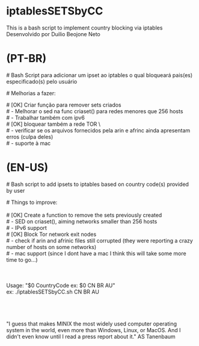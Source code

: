 # iptablesSETSbyCC
This is a bash script to implement country blocking via iptables\
Desenvolvido por Duilio Beojone Neto

#	(PT-BR)																																										   	         
\#	Bash Script para adicionar um ipset ao iptables o qual bloqueará pais(es) especificado(s) pelo usuário

\# Melhorias a fazer:		

\# [OK] Criar função para remover sets criados\
\# - Melhorar o sed na func criaset() para redes menores que 256 hosts															       
\# - Trabalhar também com ipv6																																			       
\# [OK] bloquear também a rede TOR							\																											         
\# - verificar se os arquivos fornecidos pela arin e afrinc ainda apresentam erros (culpa deles)\
\# - suporte à mac
                                                                                                 
#	 (EN-US)                                                                                               
\#  Bash script to add ipsets to iptables based on country code(s) provided by user

\# Things to improve:			\
\
\# [OK] Create a function to remove the sets previously created\
\# - SED on criaset(), aiming networks smaller than 256 hosts\
\# - IPv6 support\
\# [OK] Block Tor network exit nodes\
\# - check if arin and afrinic files still corrupted (they were reporting a crazy number of hosts on some networks)					\
\# - mac support (since I dont have a mac I think this will take some more time to go...)
\
\
\
\
Usage: "$0 CountryCode ex: $0 CN BR AU"\
ex: ./iptablesSETSbyCC.sh CN BR AU\
\
\
\
\
"I guess that makes MINIX the most widely used computer operating system in the world, even more than Windows, Linux, or MacOS. And I didn't even know until I read a press report about it." AS Tanenbaum
